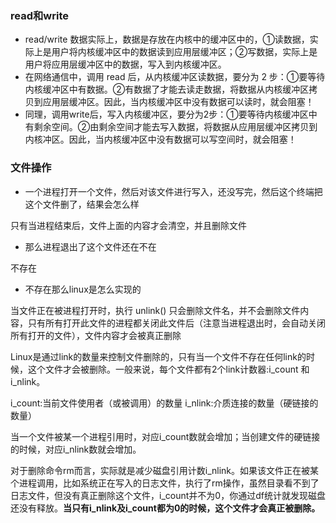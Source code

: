 ### read和write

+ read/write 数据实际上，数据是存放在内核中的缓冲区中的，①读数据，实际上是用户将内核缓冲区中的数据读到应用层缓冲区；②写数据，实际上是用户将应用层缓冲区中的数据，写入到内核缓冲区。
+ 在网络通信中，调用 read 后，从内核缓冲区读数据，要分为 2 步：①要等待内核缓冲区中有数据。②有数据了才能去读走数据，将数据从内核缓冲区拷贝到应用层缓冲区。因此，当内核缓冲区中没有数据可以读时，就会阻塞！
+ 同理，调用write后，写入内核缓冲区，要分为2步：①要等待内核缓冲区中有剩余空间。②由剩余空间才能去写入数据，将数据从应用层缓冲区拷贝到内核冲区。因此，当内核缓冲区中没有数据可以写空间时，就会阻塞！

### 文件操作

+ 一个进程打开一个文件，然后对该文件进行写入，还没写完，然后这个终端把这个文件删了，结果会怎么样

只有当进程结束后，文件上面的内容才会清空，并且删除文件

+ 那么进程退出了这个文件还在不在

不存在

+ 不存在那么linux是怎么实现的

当文件正在被进程打开时，执行 unlink() 只会删除文件名，并不会删除文件内容，只有所有打开此文件的进程都关闭此文件后（注意当进程退出时，会自动关闭所有打开的文件），文件内容才会被真正删除

Linux是通过link的数量来控制文件删除的，只有当一个文件不存在任何link的时候，这个文件才会被删除。一般来说，每个文件都有2个link计数器:i_count 和 i_nlink。

i_count:当前文件使用者（或被调用）的数量
i_nlink:介质连接的数量（硬链接的数量）

当一个文件被某一个进程引用时，对应i_count数就会增加；当创建文件的硬链接的时候，对应i_nlink数就会增加。

对于删除命令rm而言，实际就是减少磁盘引用计数i_nlink。如果该文件正在被某个进程调用，比如系统正在写入的日志文件，执行了rm操作，虽然目录看不到了日志文件，但没有真正删除这个文件，i_count并不为0，你通过df统计就发现磁盘还没有释放。**当只有i_nlink及i_count都为0的时候，这个文件才会真正被删除。**
